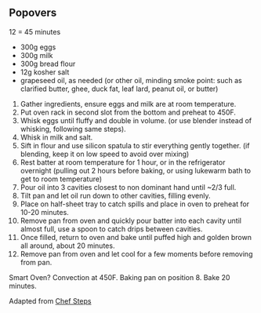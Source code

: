 ## Popovers

12 = 45 minutes

* 300g eggs
* 300g milk
* 300g bread flour
* 12g kosher salt
* grapeseed oil, as needed (or other oil, minding smoke point: such as clarified butter, ghee, duck fat, leaf lard, peanut oil, or butter)

 1. Gather ingredients, ensure eggs and milk are at room temperature.
 2. Put oven rack in second slot from the bottom and preheat to 450F.
 3. Whisk eggs until fluffy and double in volume. (or use blender instead of whisking, following same steps).
 4. Whisk in milk and salt.
 5. Sift in flour and use silicon spatula to stir everything gently together. (if blending, keep it on low speed to avoid over mixing)
 6. Rest batter at room temperature for 1 hour, or in the refrigerator overnight (pulling out 2 hours before baking, or using lukewarm bath to get to room temperature)
 7. Pour oil into 3 cavities closest to non dominant hand until ~2/3 full.
 8. Tilt pan and let oil run down to other cavities, filling evenly.
 9. Place on half-sheet tray to catch spills and place in oven to preheat for 10-20 minutes.
10. Remove pan from oven and quickly pour batter into each cavity until almost full, use a spoon to catch drips between cavities.
11. Once filled, return to oven and bake until puffed high and golden brown all around, about 20 minutes.
12. Remove pan from oven and let cool for a few moments before removing from pan.

Smart Oven? Convection at 450F. Baking pan on position 8. Bake 20 minutes.

Adapted from [Chef Steps](https://www.chefsteps.com/activities/light-crispy-popovers)
